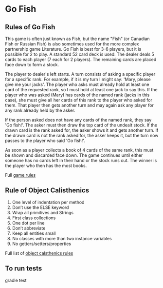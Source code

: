 Go Fish
=======

Rules of Go Fish
----------------
This game is often just known as Fish, but the name "Fish" (or Canadian Fish or Russian Fish) is also sometimes used for the more complex partnership game Literature. Go Fish is best for 3-6 players, but it is possible for 2 to play. A standard 52 card deck is used. The dealer deals 5 cards to each player (7 each for 2 players). The remaining cards are placed face down to form a stock.

The player to dealer's left starts. A turn consists of asking a specific player for a specific rank. For example, if it is my turn I might say: 'Mary, please give me your jacks'. The player who asks must already hold at least one card of the requested rank, so I must hold at least one jack to say this. If the player who was asked (Mary) has cards of the named rank (jacks in this case), she must give all her cards of this rank to the player who asked for them. That player then gets another turn and may again ask any player for any rank already held by the asker.

If the person asked does not have any cards of the named rank, they say 'Go fish!'. The asker must then draw the top card of the undealt stock. If the drawn card is the rank asked for, the asker shows it and gets another turn. If the drawn card is not the rank asked for, the asker keeps it, but the turn now passes to the player who said 'Go fish!'.

As soon as a player collects a book of 4 cards of the same rank, this must be shown and discarded face down. The game continues until either someone has no cards left in their hand or the stock runs out. The winner is the player who then has the most books.

Full [game rules](http://www.pagat.com/quartet/gofish.html)


Rule of Object Calisthenics 
---------------------------
1. One level of indentation per method
2. Don’t use the ELSE keyword
3. Wrap all primitives and Strings
4. First class collections
5. One dot per line
6. Don’t abbreviate
7. Keep all entities small
8. No classes with more than two instance variables
9. No getters/setters/properties

Full list of [object calsthenics rules](http://www.bennadel.com/resources/uploads/2012/ObjectCalisthenics.pdf)


To run tests
------------
gradle test
